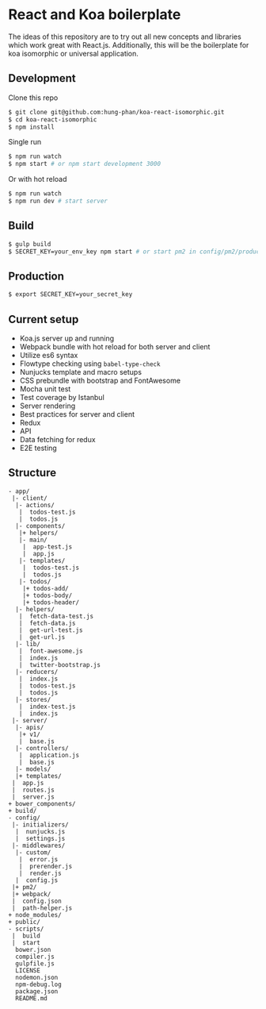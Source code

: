 # React and Koa boilerplate

The ideas of this repository are to try out all new concepts and libraries which work great with React.js.
Additionally, this will be the boilerplate for koa isomorphic or universal application.

## Development
Clone this repo

```bash
$ git clone git@github.com:hung-phan/koa-react-isomorphic.git
$ cd koa-react-isomorphic
$ npm install
```

Single run

```bash
$ npm run watch
$ npm start # or npm start development 3000
```

Or with hot reload

```bash
$ npm run watch
$ npm run dev # start server
```

## Build

```bash
$ gulp build
$ SECRET_KEY=your_env_key npm start # or start pm2 in config/pm2/production.json
```

## Production

```bash
$ export SECRET_KEY=your_secret_key
```

## Current setup
- Koa.js server up and running
- Webpack bundle with hot reload for both server and client
- Utilize es6 syntax
- Flowtype checking using `babel-type-check`
- Nunjucks template and macro setups
- CSS prebundle with bootstrap and FontAwesome
- Mocha unit test
- Test coverage by Istanbul
- Server rendering
- Best practices for server and client
- Redux
- API
- Data fetching for redux
- E2E testing

## Structure

```
- app/
 |- client/
  |- actions/
   |  todos-test.js
   |  todos.js
  |- components/
   |+ helpers/
   |- main/
    |  app-test.js
    |  app.js
   |- templates/
    |  todos-test.js
    |  todos.js
   |- todos/
    |+ todos-add/
    |+ todos-body/
    |+ todos-header/
  |- helpers/
   |  fetch-data-test.js
   |  fetch-data.js
   |  get-url-test.js
   |  get-url.js
  |- lib/
   |  font-awesome.js
   |  index.js
   |  twitter-bootstrap.js
  |- reducers/
   |  index.js
   |  todos-test.js
   |  todos.js
  |- stores/
   |  index-test.js
   |  index.js
 |- server/
  |- apis/
   |+ v1/
   |  base.js
  |- controllers/
   |  application.js
   |  base.js
  |- models/
  |+ templates/
 |  app.js
 |  routes.js
 |  server.js
+ bower_components/
+ build/
- config/
 |- initializers/
  |  nunjucks.js
  |  settings.js
 |- middlewares/
  |- custom/
   |  error.js
   |  prerender.js
   |  render.js
  |  config.js
 |+ pm2/
 |+ webpack/
 |  config.json
 |  path-helper.js
+ node_modules/
+ public/
- scripts/
 |  build
 |  start
  bower.json
  compiler.js
  gulpfile.js
  LICENSE
  nodemon.json
  npm-debug.log
  package.json
  README.md
```
